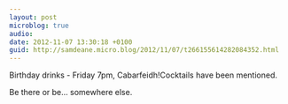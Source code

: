 ```yaml
---
layout: post
microblog: true
audio: 
date: 2012-11-07 13:30:18 +0100
guid: http://samdeane.micro.blog/2012/11/07/t266155614282084352.html
---
```

Birthday drinks - Friday 7pm, Cabarfeidh!Cocktails have been mentioned.

Be there or be… somewhere else.
